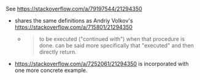 See https://stackoverflow.com/a/79197544/21294350
- shares the same definitions as Andriy Volkov's https://stackoverflow.com/a/715801/21294350
  - > to be executed ("continued with") when that procedure is done.
    can be said more specifically that "executed" and then directly return.
- https://stackoverflow.com/a/7252061/21294350 is incorporated with one more concrete example.